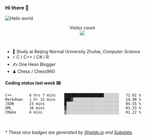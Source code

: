 ### Hi there 👋


<img src="https://raw.githubusercontent.com/sagar-viradiya/sagar-viradiya/master/resources/banner.png" alt="Hello world">
<p align="center"> 
  Visitor count<br/>
  <img src="https://profile-counter.glitch.me/youszoe/count.svg" />
</p>

<br/>


- 🍻  Study at Beijing Normal University Zhuhai, _Computer Science_
- ⚡  C / C++ / C# / R
- ✍️  One Hexo Blogger
- ♟  Chess / Chess960 


#### Coding status last week ⌨️

<!--START_SECTION:waka-->
```text
C++        6 hrs 7 mins    ██████████████████░░░░░░░   72.62 % 
Markdown   1 hr 15 mins    ███▓░░░░░░░░░░░░░░░░░░░░░   14.90 % 
JSON       23 mins         █░░░░░░░░░░░░░░░░░░░░░░░░   04.55 % 
XML        16 mins         ▓░░░░░░░░░░░░░░░░░░░░░░░░   03.33 % 
CMake      6 mins          ▒░░░░░░░░░░░░░░░░░░░░░░░░   01.22 % 
```
<!--END_SECTION:waka-->

<br/>
<center><img src="http://ghchart.rshah.org/409ba5/yousazoe" alt="" /></center>


<h6>* These nice badges are generated by <a href="https://shields.io/">Shields.io</a> and <a href="https://github.com/spencerwooo/Substats">Substats</a>.</h6>
